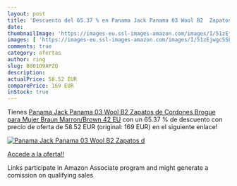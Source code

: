 ```yaml
---
layout: post
title: 'Descuento del 65.37 % en Panama Jack Panama 03 Wool B2  Zapatos d'
date: 
thumbnailImage: 'https://images-eu.ssl-images-amazon.com/images/I/51zEjwgcSSL._SL200_.jpg'
images: [ 'https://images-eu.ssl-images-amazon.com/images/I/51zEjwgcSSL._SL200_.jpg' ]
comments: true
category: ofertas
author: ring
slug: B001O9APZQ
description:
actualPrice: 58.52 EUR
comparePrice: 169 EUR
inStock: true
---
```


Tienes [Panama Jack Panama 03 Wool B2  Zapatos de Cordones Brogue para Mujer  Braun  Marron/Brown   42 EU](https://www.amazon.es/dp/B001O9APZQ/?tag=tolees-21) con un 65.37 % de descuento con precio de oferta de 58.52 EUR (original: 169 EUR) en el siguiente enlace!

[![Panama Jack Panama 03 Wool B2  Zapatos d](https://images-eu.ssl-images-amazon.com/images/I/51zEjwgcSSL._SL200_.jpg)](https://www.amazon.es/dp/B001O9APZQ/?tag=tolees-21)

[Accede a la oferta!!](https://www.amazon.es/dp/B001O9APZQ/?tag=tolees-21)

Links participate in Amazon Associate program and might generate a comission on qualifying sales


